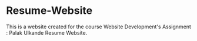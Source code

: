 # Resume-Website
This is a website created for the course Website Development's Assignment : Palak Ulkande Resume Website.
